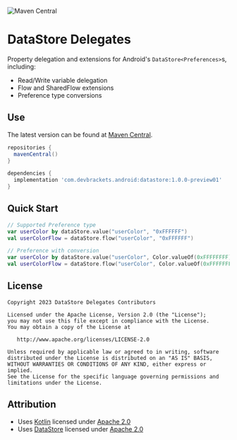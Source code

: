 ![Maven Central](https://img.shields.io/maven-central/v/com.devbrackets.android/datastore)

DataStore Delegates
============
Property delegation and extensions for Android's `DataStore<Preferences>`s, including:
* Read/Write variable delegation
* Flow and SharedFlow extensions
* Preference type conversions


Use
-------
The latest version can be found at [Maven Central][MavenCentral].

```gradle
repositories {
  mavenCentral()
}

dependencies {
  implementation 'com.devbrackets.android:datastore:1.0.0-preview01'
}
```


Quick Start
-------
```kotlin
// Supported Preference type
var userColor by dataStore.value("userColor", "0xFFFFFF")
val userColorFlow = dataStore.flow("userColor", "0xFFFFFF")

// Preference with conversion
var userColor by dataStore.value("userColor", Color.valueOf(0xFFFFFFFF), ColorValueConverter())
val userColorFlow = dataStore.flow("userColor", Color.valueOf(0xFFFFFFFF), ColorValueConverter())
```


License
-------
    Copyright 2023 DataStore Delegates Contributors

    Licensed under the Apache License, Version 2.0 (the "License");
    you may not use this file except in compliance with the License.
    You may obtain a copy of the License at

       http://www.apache.org/licenses/LICENSE-2.0

    Unless required by applicable law or agreed to in writing, software
    distributed under the License is distributed on an "AS IS" BASIS,
    WITHOUT WARRANTIES OR CONDITIONS OF ANY KIND, either express or implied.
    See the License for the specific language governing permissions and
    limitations under the License.


Attribution
-----------
* Uses [Kotlin](https://kotlinlang.org/) licensed under [Apache 2.0][Apache 2.0]
* Uses [DataStore](https://developer.android.com/jetpack/androidx/releases/datastore) licensed under [Apache 2.0][Apache 2.0]

 [Apache 2.0]: http://www.apache.org/licenses/LICENSE-2.0
 [MavenCentral]: https://central.sonatype.com/artifact/com.devbrackets.android/datastore
